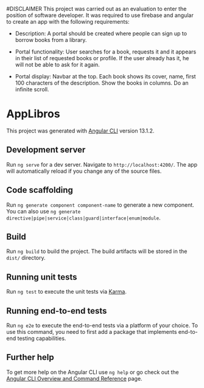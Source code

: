 #DISCLAIMER
This project was carried out as an evaluation to enter the position of software developer. It was required to use firebase and angular to create an app with the following requirements:

- Description:
A portal should be created where people can sign up to borrow books from a library.

- Portal functionality:
User searches for a book, requests it and it appears in their list of requested books or profile. If the user already has it, he will not be able to ask for it again.

- Portal display:
Navbar at the top.
Each book shows its cover, name, first 100 characters of the description.
Show the books in columns.
Do an infinite scroll.



# AppLibros

This project was generated with [Angular CLI](https://github.com/angular/angular-cli) version 13.1.2.

## Development server

Run `ng serve` for a dev server. Navigate to `http://localhost:4200/`. The app will automatically reload if you change any of the source files.

## Code scaffolding

Run `ng generate component component-name` to generate a new component. You can also use `ng generate directive|pipe|service|class|guard|interface|enum|module`.

## Build

Run `ng build` to build the project. The build artifacts will be stored in the `dist/` directory.

## Running unit tests

Run `ng test` to execute the unit tests via [Karma](https://karma-runner.github.io).

## Running end-to-end tests

Run `ng e2e` to execute the end-to-end tests via a platform of your choice. To use this command, you need to first add a package that implements end-to-end testing capabilities.

## Further help

To get more help on the Angular CLI use `ng help` or go check out the [Angular CLI Overview and Command Reference](https://angular.io/cli) page.
